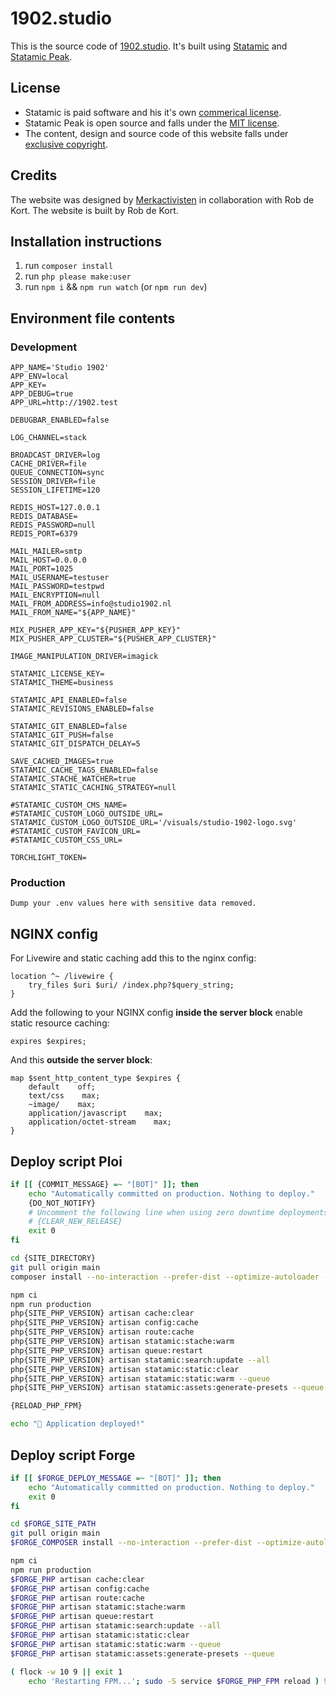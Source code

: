 # 1902.studio

This is the source code of [1902.studio](https://1902.studio). It's built using [Statamic](https://statamic.com) and [Statamic Peak](https://peak.1902.studio).

## License
* Statamic is paid software and his it's own [commerical license](https://github.com/statamic/cms/blob/3.3/LICENSE.md).
* Statamic Peak is open source and falls under the [MIT license](https://github.com/studio1902/statamic-peak/blob/main/LICENSE).
* The content, design and source code of this website falls under [exclusive copyright](https://choosealicense.com/no-permission/).

## Credits
The website was designed by [Merkactivisten](https://merkactivisten.nl) in collaboration with Rob de Kort. The website is built by Rob de Kort.

## Installation instructions

1. run `composer install`
2. run `php please make:user`
3. run `npm i` && `npm run watch` (or `npm run dev`)

## Environment file contents

### Development

```env
APP_NAME='Studio 1902'
APP_ENV=local
APP_KEY=
APP_DEBUG=true
APP_URL=http://1902.test

DEBUGBAR_ENABLED=false

LOG_CHANNEL=stack

BROADCAST_DRIVER=log
CACHE_DRIVER=file
QUEUE_CONNECTION=sync
SESSION_DRIVER=file
SESSION_LIFETIME=120

REDIS_HOST=127.0.0.1
REDIS_DATABASE=
REDIS_PASSWORD=null
REDIS_PORT=6379

MAIL_MAILER=smtp
MAIL_HOST=0.0.0.0
MAIL_PORT=1025
MAIL_USERNAME=testuser
MAIL_PASSWORD=testpwd
MAIL_ENCRYPTION=null
MAIL_FROM_ADDRESS=info@studio1902.nl
MAIL_FROM_NAME="${APP_NAME}"

MIX_PUSHER_APP_KEY="${PUSHER_APP_KEY}"
MIX_PUSHER_APP_CLUSTER="${PUSHER_APP_CLUSTER}"

IMAGE_MANIPULATION_DRIVER=imagick

STATAMIC_LICENSE_KEY=
STATAMIC_THEME=business

STATAMIC_API_ENABLED=false
STATAMIC_REVISIONS_ENABLED=false

STATAMIC_GIT_ENABLED=false
STATAMIC_GIT_PUSH=false
STATAMIC_GIT_DISPATCH_DELAY=5

SAVE_CACHED_IMAGES=true
STATAMIC_CACHE_TAGS_ENABLED=false
STATAMIC_STACHE_WATCHER=true
STATAMIC_STATIC_CACHING_STRATEGY=null

#STATAMIC_CUSTOM_CMS_NAME=
#STATAMIC_CUSTOM_LOGO_OUTSIDE_URL=
STATAMIC_CUSTOM_LOGO_OUTSIDE_URL='/visuals/studio-1902-logo.svg'
#STATAMIC_CUSTOM_FAVICON_URL=
#STATAMIC_CUSTOM_CSS_URL=

TORCHLIGHT_TOKEN=
```

### Production

```env
Dump your .env values here with sensitive data removed.
```

## NGINX config

For Livewire and static caching add this to the nginx config:
```
location ^~ /livewire {
    try_files $uri $uri/ /index.php?$query_string;
}
```

Add the following to your NGINX config __inside the server block__ enable static resource caching:
```
expires $expires;
```

And this __outside the server block__:
```
map $sent_http_content_type $expires {
    default    off;
    text/css    max;
    ~image/    max;
    application/javascript    max;
    application/octet-stream    max;
}
```

## Deploy script Ploi

```bash
if [[ {COMMIT_MESSAGE} =~ "[BOT]" ]]; then
    echo "Automatically committed on production. Nothing to deploy."
    {DO_NOT_NOTIFY}
    # Uncomment the following line when using zero downtime deployments.
    # {CLEAR_NEW_RELEASE}
    exit 0
fi

cd {SITE_DIRECTORY}
git pull origin main
composer install --no-interaction --prefer-dist --optimize-autoloader --no-dev

npm ci
npm run production
php{SITE_PHP_VERSION} artisan cache:clear
php{SITE_PHP_VERSION} artisan config:cache
php{SITE_PHP_VERSION} artisan route:cache
php{SITE_PHP_VERSION} artisan statamic:stache:warm
php{SITE_PHP_VERSION} artisan queue:restart
php{SITE_PHP_VERSION} artisan statamic:search:update --all
php{SITE_PHP_VERSION} artisan statamic:static:clear
php{SITE_PHP_VERSION} artisan statamic:static:warm --queue
php{SITE_PHP_VERSION} artisan statamic:assets:generate-presets --queue

{RELOAD_PHP_FPM}

echo "🚀 Application deployed!"
```

## Deploy script Forge

```bash
if [[ $FORGE_DEPLOY_MESSAGE =~ "[BOT]" ]]; then
    echo "Automatically committed on production. Nothing to deploy."
    exit 0
fi

cd $FORGE_SITE_PATH
git pull origin main
$FORGE_COMPOSER install --no-interaction --prefer-dist --optimize-autoloader --no-dev

npm ci
npm run production
$FORGE_PHP artisan cache:clear
$FORGE_PHP artisan config:cache
$FORGE_PHP artisan route:cache
$FORGE_PHP artisan statamic:stache:warm
$FORGE_PHP artisan queue:restart
$FORGE_PHP artisan statamic:search:update --all
$FORGE_PHP artisan statamic:static:clear
$FORGE_PHP artisan statamic:static:warm --queue
$FORGE_PHP artisan statamic:assets:generate-presets --queue

( flock -w 10 9 || exit 1
    echo 'Restarting FPM...'; sudo -S service $FORGE_PHP_FPM reload ) 9>/tmp/fpmlock
```

